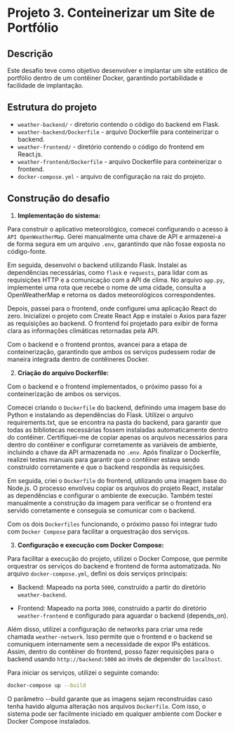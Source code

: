 # Projeto 3. Conteinerizar um Site de Portfólio

## Descrição

Este desafio teve como objetivo desenvolver e implantar um site estático de portfólio dentro de um contêiner Docker, garantindo portabilidade e facilidade de implantação. 

## Estrutura do projeto

- `weather-backend/` - diretorio contendo o código do backend em Flask.
- `weather-backend/Dockerfile` - arquivo Dockerfile para conteinerizar o backend.
- `weather-frontend/` - diretório contendo o código do frontend em React.js.
- `weather-frontend/Dockerfile` - arquivo Dockerfile para conteinerizar o frontend.
- `docker-compose.yml` - arquivo de configuração na raiz do projeto.

## Construção do desafio

1. **Implementação do sistema:**

Para construir o aplicativo meteorológico, comecei configurando o acesso à `API OpenWeatherMap`. Gerei manualmente uma chave de API e armazenei-a de forma segura em um arquivo `.env`, garantindo que não fosse exposta no código-fonte.

Em seguida, desenvolvi o backend utilizando Flask. Instalei as dependências necessárias, como `flask` e `requests`, para lidar com as requisições HTTP e a comunicação com a API de clima. No arquivo `app.py`, implementei uma rota que recebe o nome de uma cidade, consulta a OpenWeatherMap e retorna os dados meteorológicos correspondentes.

Depois, passei para o frontend, onde configurei uma aplicação React do zero. Inicializei o projeto com Create React App e instalei o Axios para fazer as requisições ao backend. O frontend foi projetado para exibir de forma clara as informações climáticas retornadas pela API.

Com o backend e o frontend prontos, avancei para a etapa de conteinerização, garantindo que ambos os serviços pudessem rodar de maneira integrada dentro de contêineres Docker.

2. **Criação do arquivo Dockerfile:**

Com o backend e o frontend implementados, o próximo passo foi a conteinerização de ambos os serviços.

Comecei criando o `Dockerfile` do backend, definindo uma imagem base do Python e instalando as dependências do Flask. Utilizei o arquivo requirements.txt, que se encontra na pasta do backend, para garantir que todas as bibliotecas necessárias fossem instaladas automaticamente dentro do contêiner. Certifiquei-me de copiar apenas os arquivos necessários para dentro do contêiner e configurar corretamente as variáveis de ambiente, incluindo a chave da API armazenada no `.env`. Após finalizar o Dockerfile, realizei testes manuais para garantir que o contêiner estava sendo construído corretamente e que o backend respondia às requisições.

Em seguida, criei o `Dockerfile` do frontend, utilizando uma imagem base do Node.js. O processo envolveu copiar os arquivos do projeto React, instalar as dependências e configurar o ambiente de execução. Também testei manualmente a construção da imagem para verificar se o frontend era servido corretamente e conseguia se comunicar com o backend.

Com os dois `Dockerfiles` funcionando, o próximo passo foi integrar tudo com `Docker Compose` para facilitar a orquestração dos serviços.

3. **Configuração e execução com Docker Compose:**

Para facilitar a execução do projeto, utilizei o Docker Compose, que permite orquestrar os serviços do backend e frontend de forma automatizada. No arquivo `docker-compose.yml`, defini os dois serviços principais:

- Backend: Mapeado na porta `5000`, construído a partir do diretório `weather-backend`.

- Frontend: Mapeado na porta `3000`, construído a partir do diretório `weather-frontend` e configurado para aguardar o backend (depends_on).

Além disso, utilizei a configuração de networks para criar uma rede chamada `weather-network`. Isso permite que o frontend e o backend se comuniquem internamente sem a necessidade de expor IPs estáticos. Assim, dentro do contêiner do frontend, posso fazer requisições para o backend usando `http://backend:5000` ao invés de depender do `localhost`.

Para iniciar os serviços, utilizei o seguinte comando:

```bash
docker-compose up --build
```

O parâmetro --build garante que as imagens sejam reconstruídas caso tenha havido alguma alteração nos arquivos `Dockerfile`. Com isso, o sistema pode ser facilmente iniciado em qualquer ambiente com Docker e Docker Compose instalados.